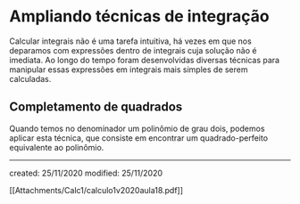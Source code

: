 # Ampliando técnicas de integração
Calcular integrais não é uma tarefa intuitiva, há vezes em que nos deparamos com expressões dentro de integrais cuja solução não é imediata. Ao longo do tempo foram desenvolvidas diversas técnicas para manipular essas expressões em integrais mais simples de serem calculadas.

## Completamento de quadrados
Quando temos no denominador um polinômio de grau dois, podemos aplicar esta técnica, que consiste em encontrar um quadrado-perfeito equivalente ao polinômio.

---

created: 25/11/2020
modified: 25/11/2020

[[Attachments/Calc1/calculo1v2020aula18.pdf]]
